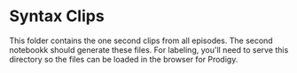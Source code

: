 # Syntax Clips

This folder contains the one second clips from all episodes. The second notebookk should generate these files. For labeling, you'll need to serve this directory so the files can be loaded in the browser for Prodigy.
